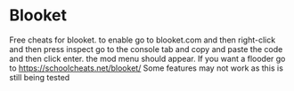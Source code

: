 # Blooket
Free cheats for blooket.
to enable go to blooket.com and then right-click and then press inspect go to the console tab and copy and paste the code and then click enter. the mod menu should appear.
If you want a flooder go to https://schoolcheats.net/blooket/ 
Some features may not work as this is still being tested
